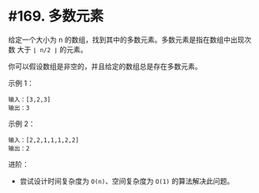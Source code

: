 # #169. 多数元素

给定一个大小为 n 的数组，找到其中的多数元素。多数元素是指在数组中出现次数 大于 `⌊ n/2 ⌋` 的元素。

你可以假设数组是非空的，并且给定的数组总是存在多数元素。

示例 1：
```
输入：[3,2,3]
输出：3
```

示例 2：
```
输入：[2,2,1,1,1,2,2]
输出：2
```

进阶：

* 尝试设计时间复杂度为 `O(n)`、空间复杂度为 `O(1)` 的算法解决此问题。
